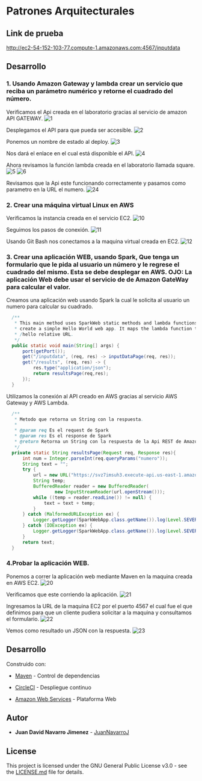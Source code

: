# Patrones Arquitecturales

## Link de prueba

http://ec2-54-152-103-77.compute-1.amazonaws.com:4567/inputdata

## Desarrollo 

### 1. Usando Amazon Gateway y lambda crear un servicio que reciba un parámetro numérico y retorne el cuadrado del número.

Verificamos el Api creada en el laboratorio gracias al servicio de amazon API GATEWAY. 
![1](https://user-images.githubusercontent.com/44879884/76693073-7292b480-662d-11ea-962e-d61f2ad7a55f.PNG)

Desplegamos el API para que pueda ser accesible.
![2](https://user-images.githubusercontent.com/44879884/76693068-70c8f100-662d-11ea-9e09-5e09891bb1d2.PNG)

Ponemos un nombre de estado al deploy.
![3](https://user-images.githubusercontent.com/44879884/76693069-71618780-662d-11ea-9cff-7fabad34897c.PNG)

Nos dará el enlace en el cual está disponible el API.
![4](https://user-images.githubusercontent.com/44879884/76693070-71618780-662d-11ea-9f8b-e99ae494fc1c.PNG)

Ahora revisamos la función lambda creada en el laboratorio llamada square.
![5](https://user-images.githubusercontent.com/44879884/76693071-71fa1e00-662d-11ea-834a-0d9886c7ed97.PNG)
![6](https://user-images.githubusercontent.com/44879884/76693072-7292b480-662d-11ea-80c8-9f89046d2332.PNG)

Revisamos que la Api este funcionando correctamente y pasamos como parametro en la URL el numero.
![24](https://user-images.githubusercontent.com/44879884/76693544-fb611e80-6634-11ea-96f7-2519f72a7c6b.PNG)


### 2. Crear una máquina virtual Linux en AWS

Verificamos la instancia creada en el servicio EC2.
![10](https://user-images.githubusercontent.com/44879884/76693144-94d90200-662e-11ea-8c88-61ebba2a65aa.PNG)

Seguimos los pasos de conexión.
![11](https://user-images.githubusercontent.com/44879884/76693142-93a7d500-662e-11ea-9612-515535a507ff.PNG)

Usando Git Bash nos conectamos a la maquina virtual creada en EC2.
![12](https://user-images.githubusercontent.com/44879884/76693143-94d90200-662e-11ea-8c98-3f923dc0e6c5.PNG)


### 3. Crear una aplicación WEB, usando Spark, Que tenga un formulario que le pida al usuario un número y le regrese el cuadrado del mismo. Esta se debe desplegar en AWS. OJO: La aplicación Web debe usar el servicio de de Amazon GateWay para calcular el valor.

  Creamos una aplicación web usando Spark la cual le solicita al usuario un numero para calcular su cuadrado.
  ``` java
    /**
     * This main method uses SparkWeb static methods and lambda functions to
     * create a simple Hello World web app. It maps the lambda function to the
     * /hello relative URL.
     */
    public static void main(String[] args) {
        port(getPort());
        get("/inputdata", (req, res) -> inputDataPage(req, res));
        get("/results", (req, res) -> {
            res.type("application/json");
            return resultsPage(req,res);
        });
    }
  ```
  
  Utilizamos la conexión al API creado en AWS gracias al servicio AWS Gateway y AWS Lambda.
  ``` java
    /**
     * Metodo que retorna un String con la respuesta.
     *
     * @param req Es el request de Spark
     * @param res Es el response de Spark
     * @return Retorna un String con la respuesta de la Api REST de Amazon Gateway
     */
    private static String resultsPage(Request req, Response res){
        int num = Integer.parseInt(req.queryParams("numero"));
        String text = "";
        try {
            url = new URL("https://svz7imsuh3.execute-api.us-east-1.amazonaws.com/Beta" + "?value=" + num);
            String temp;
            BufferedReader reader = new BufferedReader(
                    new InputStreamReader(url.openStream()));
            while ((temp = reader.readLine()) != null) {
                text = text + temp;
            }
        } catch (MalformedURLException ex) {
            Logger.getLogger(SparkWebApp.class.getName()).log(Level.SEVERE, null, ex);
        } catch (IOException ex) {
            Logger.getLogger(SparkWebApp.class.getName()).log(Level.SEVERE, null, ex);
        }
        return text;
    }
  ```
  


### 4.Probar la aplicación WEB.

Ponemos a correr la aplicación web mediante Maven en la maquina creada en AWS EC2.
![20](https://user-images.githubusercontent.com/44879884/76693477-b4265e00-6633-11ea-8c57-217455eece28.PNG)

Verificamos que este corriendo la aplicación.
![21](https://user-images.githubusercontent.com/44879884/76693478-b4bef480-6633-11ea-8987-fe685173069c.PNG)

Ingresamos la URL de la maquina EC2 por el puerto 4567 el cual fue el que definimos para que un cliente pudiera solicitar a la maquina y consultamos el formulario.
![22](https://user-images.githubusercontent.com/44879884/76693475-b38dc780-6633-11ea-8ba7-59b049f6e864.PNG)

Vemos como resultado un JSON con la respuesta.
![23](https://user-images.githubusercontent.com/44879884/76693476-b4265e00-6633-11ea-9797-519a6cb505f8.PNG)

## Desarrollo

Construido con:

-   [Maven](https://maven.apache.org/)  - Control de dependencias

-	 [CircleCI](https://circleci.com/)  - Despliegue continuo

-	 [Amazon Web Services](https://aws.amazon.com/) - Plataforma Web

## Autor

-   **Juan David Navarro Jimenez**    -  [JuanNavarroJ](https://github.com/JuanNavarroJ)

## License

This project is licensed under the GNU General Public License v3.0 - see the [LICENSE.md](https://github.com/JuanNavarroJ/Arep_Lab4_ServerWeb/blob/master/LICENSE.txt) file for details.
